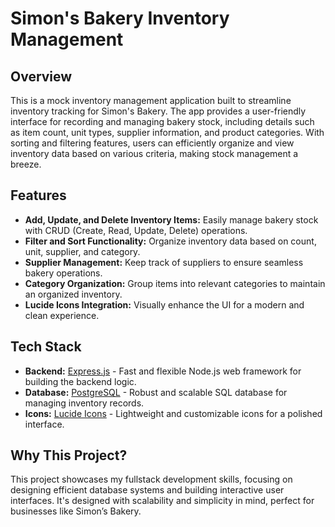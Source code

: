 # Simon's Bakery Inventory Management

## Overview
This is a mock inventory management application built to streamline inventory tracking for Simon's Bakery. The app provides a user-friendly interface for recording and managing bakery stock, including details such as item count, unit types, supplier information, and product categories. With sorting and filtering features, users can efficiently organize and view inventory data based on various criteria, making stock management a breeze.

## Features
- **Add, Update, and Delete Inventory Items:** Easily manage bakery stock with CRUD (Create, Read, Update, Delete) operations.
- **Filter and Sort Functionality:** Organize inventory data based on count, unit, supplier, and category.
- **Supplier Management:** Keep track of suppliers to ensure seamless bakery operations.
- **Category Organization:** Group items into relevant categories to maintain an organized inventory.
- **Lucide Icons Integration:** Visually enhance the UI for a modern and clean experience.

## Tech Stack
- **Backend:** [Express.js](https://expressjs.com) - Fast and flexible Node.js web framework for building the backend logic.
- **Database:** [PostgreSQL](https://www.postgresql.org) - Robust and scalable SQL database for managing inventory records.
- **Icons:** [Lucide Icons](https://lucide.dev) - Lightweight and customizable icons for a polished interface.

## Why This Project?
This project showcases my fullstack development skills, focusing on designing efficient database systems and building interactive user interfaces. It's designed with scalability and simplicity in mind, perfect for businesses like Simon’s Bakery.
